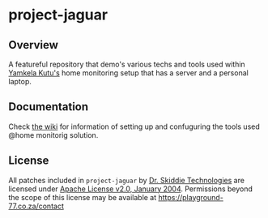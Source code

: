 # project-jaguar

## Overview

A featureful repository that demo's various techs and tools used within [Yamkela Kutu's](https://github.com/ymkl) home monitoring setup that has a server and a personal laptop.

## Documentation

Check [the wiki](https://github.com/ymkl/project-jaguar/wiki) for information of setting up and confuguring the tools used @home monitorig solution.

## License

All patches included in `project-jaguar` by [Dr. Skiddie Technologies](https://playground-77.co.za) are licensed under [Apache License v2.0, January 2004](http://www.apache.org/licenses/). Permissions beyond the scope of this license may be available at https://playground-77.co.za/contact
